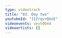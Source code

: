 ```yaml
---
type: videotrack
title: "03. Day two"
youtubeId: "IIZrqvrQXxE"
videoevents: vevt0044
videoartists: []
---
```

